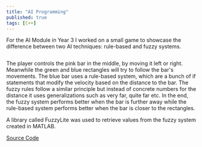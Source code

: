 ```yaml
---
title: "AI Programming"
published: true
tags: [C++]
---
```


For the AI Module in Year 3 I worked on a small game to showcase the difference between two AI techniques: rule-based and fuzzy systems.

<img src="{{ site.url }}{{ site.baseurl }}/images/fuzzy/fuzzy.png" alt="">

The player controls the pink bar in the middle, by moving it left or right. Meanwhile the green and blue rectangles will try to follow the bar's movements. The blue bar uses a rule-based system, which are a bunch of if statements
that modify the velocity based on the distance to the bar. The fuzzy rules follow a similar principle but instead of concrete numbers for the distance it uses generalizations such as very far, quite far etc. In the end, the fuzzy 
system performs better when the bar is further away while the rule-based system performs better when the bar is closer to the rectangles.

A library called FuzzyLite was used to retrieve values from the fuzzy system created in MATLAB.

[Source Code](https://github.com/nikodems/ai-programming)